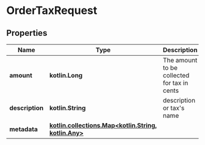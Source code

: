 
# OrderTaxRequest

## Properties
Name | Type | Description | Notes
------------ | ------------- | ------------- | -------------
**amount** | **kotlin.Long** | The amount to be collected for tax in cents | 
**description** | **kotlin.String** | description or tax&#39;s name | 
**metadata** | [**kotlin.collections.Map&lt;kotlin.String, kotlin.Any&gt;**](kotlin.Any.md) |  |  [optional]



